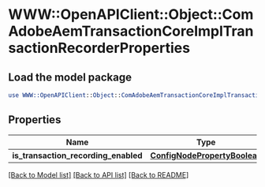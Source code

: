# WWW::OpenAPIClient::Object::ComAdobeAemTransactionCoreImplTransactionRecorderProperties

## Load the model package
```perl
use WWW::OpenAPIClient::Object::ComAdobeAemTransactionCoreImplTransactionRecorderProperties;
```

## Properties
Name | Type | Description | Notes
------------ | ------------- | ------------- | -------------
**is_transaction_recording_enabled** | [**ConfigNodePropertyBoolean**](ConfigNodePropertyBoolean.md) |  | [optional] 

[[Back to Model list]](../README.md#documentation-for-models) [[Back to API list]](../README.md#documentation-for-api-endpoints) [[Back to README]](../README.md)


